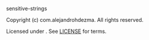 [comment]: <> (Don't edit this file!)
[comment]: <> (It is automatically updated after every release of https://github.com/alejandrohdezma/.github)
[comment]: <> (If you want to suggest a change, please open a PR or issue in that repository)

sensitive-strings

Copyright (c)  com.alejandrohdezma. All rights reserved.

Licensed under . See [LICENSE](LICENSE.md) for terms.